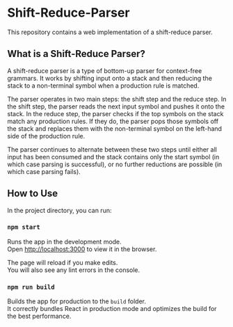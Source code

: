 
# Shift-Reduce-Parser

This repository contains a web implementation of a shift-reduce parser.

## What is a Shift-Reduce Parser?

A shift-reduce parser is a type of bottom-up parser for context-free grammars. It works by shifting input onto a stack and then reducing the stack to a non-terminal symbol when a production rule is matched.

The parser operates in two main steps: the shift step and the reduce step. In the shift step, the parser reads the next input symbol and pushes it onto the stack. In the reduce step, the parser checks if the top symbols on the stack match any production rules. If they do, the parser pops those symbols off the stack and replaces them with the non-terminal symbol on the left-hand side of the production rule.

The parser continues to alternate between these two steps until either all input has been consumed and the stack contains only the start symbol (in which case parsing is successful), or no further reductions are possible (in which case parsing fails).

## How to Use

In the project directory, you can run:

### `npm start`

Runs the app in the development mode.\
Open [http://localhost:3000](http://localhost:3000) to view it in the browser.

The page will reload if you make edits.\
You will also see any lint errors in the console.

### `npm run build`

Builds the app for production to the `build` folder.\
It correctly bundles React in production mode and optimizes the build for the best performance.



